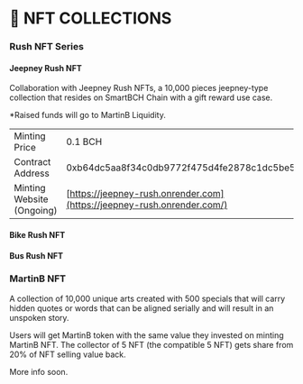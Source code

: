 # 🚗 NFT COLLECTIONS

### Rush NFT Series

#### Jeepney Rush NFT

Collaboration with Jeepney Rush NFTs, a 10,000 pieces jeepney-type collection that resides on SmartBCH Chain with a gift reward use case.&#x20;

\*Raised funds will go to MartinB Liquidity.

|                           |                                                                         |
| ------------------------- | ----------------------------------------------------------------------- |
| Minting Price             | 0.1 BCH                                                                 |
| Contract Address          | 0xb64dc5aa8f34c0db9772f475d4fe2878c1dc5be5                              |
| Minting Website (Ongoing) | [https://jeepney-rush.onrender.com](https://jeepney-rush.onrender.com/) |

#### Bike Rush NFT

#### Bus Rush NFT

### MartinB NFT

A collection of 10,000 unique arts created with 500 specials that will carry hidden quotes or words that can be aligned serially and will result in an unspoken story.&#x20;

Users will get MartinB token with the same value they invested on minting MartinB NFT. The collector of 5 NFT (the compatible 5 NFT) gets share from 20% of NFT selling value back.&#x20;

More info soon.
